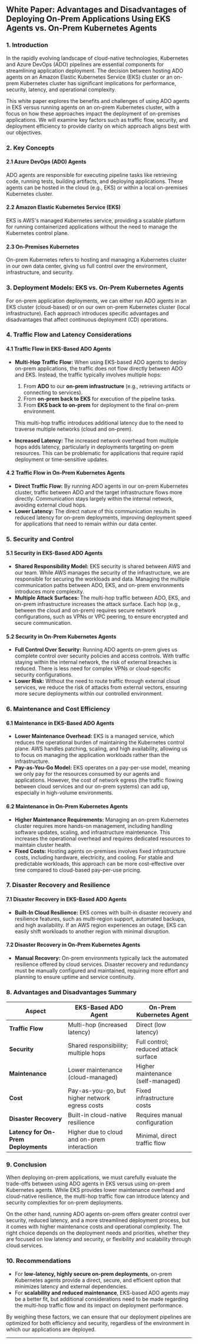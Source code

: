 ## **White Paper: Advantages and Disadvantages of Deploying On-Prem Applications Using EKS Agents vs. On-Prem Kubernetes Agents**

### **1. Introduction**

In the rapidly evolving landscape of cloud-native technologies, Kubernetes and Azure DevOps (ADO) pipelines are essential components for streamlining application deployment. The decision between hosting ADO agents on an Amazon Elastic Kubernetes Service (EKS) cluster or an on-prem Kubernetes cluster has significant implications for performance, security, latency, and operational complexity.

This white paper explores the benefits and challenges of using ADO agents in EKS versus running agents on an on-prem Kubernetes cluster, with a focus on how these approaches impact the deployment of on-premises applications. We will examine key factors such as traffic flow, security, and deployment efficiency to provide clarity on which approach aligns best with our objectives.

### **2. Key Concepts**

#### **2.1 Azure DevOps (ADO) Agents**
ADO agents are responsible for executing pipeline tasks like retrieving code, running tests, building artifacts, and deploying applications. These agents can be hosted in the cloud (e.g., EKS) or within a local on-premises Kubernetes cluster.

#### **2.2 Amazon Elastic Kubernetes Service (EKS)**
EKS is AWS's managed Kubernetes service, providing a scalable platform for running containerized applications without the need to manage the Kubernetes control plane.

#### **2.3 On-Premises Kubernetes**
On-prem Kubernetes refers to hosting and managing a Kubernetes cluster in our own data center, giving us full control over the environment, infrastructure, and security.

### **3. Deployment Models: EKS vs. On-Prem Kubernetes Agents**

For on-prem application deployments, we can either run ADO agents in an EKS cluster (cloud-based) or on our own on-prem Kubernetes cluster (local infrastructure). Each approach introduces specific advantages and disadvantages that affect continuous deployment (CD) operations.

### **4. Traffic Flow and Latency Considerations**

#### **4.1 Traffic Flow in EKS-Based ADO Agents**
- **Multi-Hop Traffic Flow:** When using EKS-based ADO agents to deploy on-prem applications, the traffic does not flow directly between ADO and EKS. Instead, the traffic typically involves multiple hops:
  1. From **ADO** to our **on-prem infrastructure** (e.g., retrieving artifacts or connecting to services).
  2. From **on-prem back to EKS** for execution of the pipeline tasks.
  3. From **EKS back to on-prem** for deployment to the final on-prem environment.
  
  This multi-hop traffic introduces additional latency due to the need to traverse multiple networks (cloud and on-prem).

- **Increased Latency:** The increased network overhead from multiple hops adds latency, particularly in deployments targeting on-prem resources. This can be problematic for applications that require rapid deployment or time-sensitive updates.

#### **4.2 Traffic Flow in On-Prem Kubernetes Agents**
- **Direct Traffic Flow:** By running ADO agents in our on-prem Kubernetes cluster, traffic between ADO and the target infrastructure flows more directly. Communication stays largely within the internal network, avoiding external cloud hops.
- **Lower Latency:** The direct nature of this communication results in reduced latency for on-prem deployments, improving deployment speed for applications that need to remain within our data center.

### **5. Security and Control**

#### **5.1 Security in EKS-Based ADO Agents**
- **Shared Responsibility Model:** EKS security is shared between AWS and our team. While AWS manages the security of the infrastructure, we are responsible for securing the workloads and data. Managing the multiple communication paths between ADO, EKS, and on-prem environments introduces more complexity.
- **Multiple Attack Surfaces:** The multi-hop traffic between ADO, EKS, and on-prem infrastructure increases the attack surface. Each hop (e.g., between the cloud and on-prem) requires secure network configurations, such as VPNs or VPC peering, to ensure encrypted and secure communication.

#### **5.2 Security in On-Prem Kubernetes Agents**
- **Full Control Over Security:** Running ADO agents on-prem gives us complete control over security policies and access controls. With traffic staying within the internal network, the risk of external breaches is reduced. There is less need for complex VPNs or cloud-specific security configurations.
- **Lower Risk:** Without the need to route traffic through external cloud services, we reduce the risk of attacks from external vectors, ensuring more secure deployments within our controlled environment.

### **6. Maintenance and Cost Efficiency**

#### **6.1 Maintenance in EKS-Based ADO Agents**
- **Lower Maintenance Overhead:** EKS is a managed service, which reduces the operational burden of maintaining the Kubernetes control plane. AWS handles patching, scaling, and high availability, allowing us to focus on managing the application workloads rather than the infrastructure.
- **Pay-as-You-Go Model:** EKS operates on a pay-per-use model, meaning we only pay for the resources consumed by our agents and applications. However, the cost of network egress (the traffic flowing between cloud services and our on-prem systems) can add up, especially in high-volume environments.

#### **6.2 Maintenance in On-Prem Kubernetes Agents**
- **Higher Maintenance Requirements:** Managing an on-prem Kubernetes cluster requires more hands-on management, including handling software updates, scaling, and infrastructure maintenance. This increases the operational overhead and requires dedicated resources to maintain cluster health.
- **Fixed Costs:** Hosting agents on-premises involves fixed infrastructure costs, including hardware, electricity, and cooling. For stable and predictable workloads, this approach can be more cost-effective over time compared to cloud-based pay-per-use pricing.

### **7. Disaster Recovery and Resilience**

#### **7.1 Disaster Recovery in EKS-Based ADO Agents**
- **Built-In Cloud Resilience:** EKS comes with built-in disaster recovery and resilience features, such as multi-region support, automated backups, and high availability. If an AWS region experiences an outage, EKS can easily shift workloads to another region with minimal disruption.

#### **7.2 Disaster Recovery in On-Prem Kubernetes Agents**
- **Manual Recovery:** On-prem environments typically lack the automated resilience offered by cloud services. Disaster recovery and redundancy must be manually configured and maintained, requiring more effort and planning to ensure uptime and service continuity.

### **8. Advantages and Disadvantages Summary**

| **Aspect**                        | **EKS-Based ADO Agent**                               | **On-Prem Kubernetes Agent**                          |
|-----------------------------------|-------------------------------------------------------|------------------------------------------------------|
| **Traffic Flow**                  | Multi-hop (increased latency)                         | Direct (low latency)                                 |
| **Security**                      | Shared responsibility; multiple hops                  | Full control; reduced attack surface                 |
| **Maintenance**                   | Lower maintenance (cloud-managed)                     | Higher maintenance (self-managed)                    |
| **Cost**                          | Pay-as-you-go, but higher network egress costs        | Fixed infrastructure costs                           |
| **Disaster Recovery**             | Built-in cloud-native resilience                      | Requires manual configuration                        |
| **Latency for On-Prem Deployments**| Higher due to cloud and on-prem interaction           | Minimal, direct traffic flow                         |

### **9. Conclusion**

When deploying on-prem applications, we must carefully evaluate the trade-offs between using ADO agents in EKS versus using on-prem Kubernetes agents. While EKS provides lower maintenance overhead and cloud-native resilience, the multi-hop traffic flow can introduce latency and security complexities for on-prem deployments.

On the other hand, running ADO agents on-prem offers greater control over security, reduced latency, and a more streamlined deployment process, but it comes with higher maintenance costs and operational complexity. The right choice depends on the deployment needs and priorities, whether they are focused on low latency and security, or flexibility and scalability through cloud services.

### **10. Recommendations**

- For **low-latency, highly secure on-prem deployments**, on-prem Kubernetes agents provide a direct, secure, and efficient option that minimizes latency and external dependencies.
- For **scalability and reduced maintenance**, EKS-based ADO agents may be a better fit, but additional considerations need to be made regarding the multi-hop traffic flow and its impact on deployment performance.

By weighing these factors, we can ensure that our deployment pipelines are optimized for both efficiency and security, regardless of the environment in which our applications are deployed.

---
